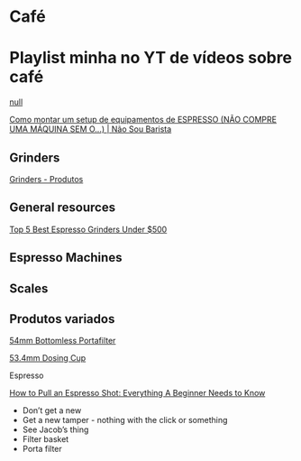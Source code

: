# Café

# Playlist minha no YT de vídeos sobre café

[null](https://www.youtube.com/playlist?list=PL8X4H2m3ixBcjmikbrFhfI_AHqYcsBMKn)

[Como montar um setup de equipamentos de ESPRESSO (NÃO COMPRE UMA MÁQUINA SEM O...) | Não Sou Barista](https://www.youtube.com/watch?v=1XFu5OPhLRg)

## Grinders

[Grinders - Produtos](Cafe%CC%81%2072121c59c79244dfa1f1559a08a0d5ed/Grinders%20-%20Produtos%20d32def9637d54bb19c9efe29a1cc841c.csv)

## General resources

[Top 5 Best Espresso Grinders Under $500](https://www.youtube.com/watch?v=BuCcnPil0AI&list=WL&index=39)

## Espresso Machines

## Scales

[](https://www.amazon.com/gp/product/B01E6RE3A0?ie=UTF8&psc=1&linkCode=sl1&tag=hijabsandapro-20&linkId=f58e70000e1daf6d964609c44028db03&language=en_US&ref_=as_li_ss_tl)

## Produtos variados

[54mm Bottomless Portafilter](https://cremacoffeeproducts.com/collections/portafilters/products/54mm-bottomless-portafilter?ghref=8326:173091)

[53.4mm Dosing Cup](https://cremacoffeeproducts.com/collections/dosing-cups/products/54mm-dosing-cup?ghref=8326:173091)

Espresso

[How to Pull an Espresso Shot: Everything A Beginner Needs to Know](https://www.youtube.com/watch?v=XMEQ18GQJVc)

- Don’t get a new
- Get a new tamper - nothing with the click or something
- See Jacob’s thing
- Filter basket
- Porta filter